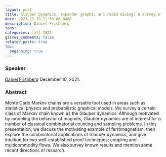 ```yaml
---
layout: post
title: Glauber Dynamics, expander graphs, and rapid mixing: a survey of problems and techniques
date: 2021-12-10 11:59:00-0400
description: Daniel Frishberg
tags: 
categories: fall-2021
giscus_comments: false
related_posts: true
toc:
  beginning: true
---
```


### Speaker 

[Daniel Frishberg](https://users.csc.calpoly.edu/~dfrishbe/)
December 10, 2021. 


### Abstract

Monte Carlo Markov chains are a versatile tool used in areas such as statistical physics and probabilistic graphical models. We survey a certain class of Markov chain known as the Glauber dynamics. Although motivated by modeling the behavior of magnets, Glauber dynamics are of interest for a number of classical combinatorial counting and sampling problems. In this presentation, we discuss the motivating example of ferromagnetism, then explore the combinatorial applications of Glauber dynamics, and give intuition for two well-established proof techniques: coupling and multicommodity flows. We also survey known results and mention some recent directions of research.
